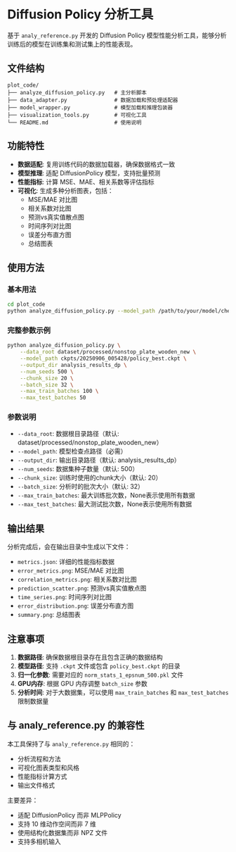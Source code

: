 # Diffusion Policy 分析工具

基于 `analy_reference.py` 开发的 Diffusion Policy 模型性能分析工具，能够分析训练后的模型在训练集和测试集上的性能表现。

## 文件结构

```
plot_code/
├── analyze_diffusion_policy.py   # 主分析脚本
├── data_adapter.py               # 数据加载和预处理适配器
├── model_wrapper.py              # 模型加载和推理包装器
├── visualization_tools.py        # 可视化工具
└── README.md                     # 使用说明
```

## 功能特性

- **数据适配**: 复用训练代码的数据加载器，确保数据格式一致
- **模型推理**: 适配 DiffusionPolicy 模型，支持批量预测
- **性能指标**: 计算 MSE、MAE、相关系数等评估指标  
- **可视化**: 生成多种分析图表，包括：
  - MSE/MAE 对比图
  - 相关系数对比图
  - 预测vs真实值散点图
  - 时间序列对比图
  - 误差分布直方图
  - 总结图表

## 使用方法

### 基本用法

```bash
cd plot_code
python analyze_diffusion_policy.py --model_path /path/to/your/model/checkpoint
```

### 完整参数示例

```bash
python analyze_diffusion_policy.py \
    --data_root dataset/processed/nonstop_plate_wooden_new \
    --model_path ckpts/20250906_005428/policy_best.ckpt \
    --output_dir analysis_results_dp \
    --num_seeds 500 \
    --chunk_size 20 \
    --batch_size 32 \
    --max_train_batches 100 \
    --max_test_batches 50
```

### 参数说明

- `--data_root`: 数据根目录路径（默认: dataset/processed/nonstop_plate_wooden_new）
- `--model_path`: 模型检查点路径（必需）
- `--output_dir`: 输出目录路径（默认: analysis_results_dp）
- `--num_seeds`: 数据集种子数量（默认: 500）
- `--chunk_size`: 训练时使用的chunk大小（默认: 20）
- `--batch_size`: 分析时的批次大小（默认: 32）
- `--max_train_batches`: 最大训练批次数，None表示使用所有数据
- `--max_test_batches`: 最大测试批次数，None表示使用所有数据

## 输出结果

分析完成后，会在输出目录中生成以下文件：

- `metrics.json`: 详细的性能指标数据
- `error_metrics.png`: MSE/MAE 对比图
- `correlation_metrics.png`: 相关系数对比图
- `prediction_scatter.png`: 预测vs真实值散点图
- `time_series.png`: 时间序列对比图
- `error_distribution.png`: 误差分布直方图
- `summary.png`: 总结图表

## 注意事项

1. **数据路径**: 确保数据根目录存在且包含正确的数据结构
2. **模型路径**: 支持 `.ckpt` 文件或包含 `policy_best.ckpt` 的目录
3. **归一化参数**: 需要对应的 `norm_stats_1_epsnum_500.pkl` 文件
4. **GPU内存**: 根据 GPU 内存调整 `batch_size` 参数
5. **分析时间**: 对于大数据集，可以使用 `max_train_batches` 和 `max_test_batches` 限制数据量

## 与 analy_reference.py 的兼容性

本工具保持了与 `analy_reference.py` 相同的：
- 分析流程和方法
- 可视化图表类型和风格
- 性能指标计算方式
- 输出文件格式

主要差异：
- 适配 DiffusionPolicy 而非 MLPPolicy
- 支持 10 维动作空间而非 7 维
- 使用结构化数据集而非 NPZ 文件
- 支持多相机输入





